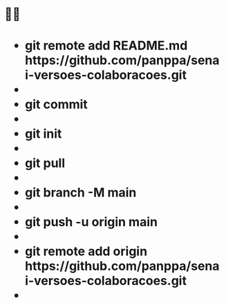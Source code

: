 <h1>🙏🙏<h1>
<ul>
	<li>git remote add README.md https://github.com/panppa/senai-versoes-colaboracoes.git<li>
	<li>git commit<li>
	<li>git init<li>
	<li>git pull<li>
	<li>git branch -M main<li>
	<li>git push -u origin main<li>
	<li>git remote add origin https://github.com/panppa/senai-versoes-colaboracoes.git<li>
<ul>
